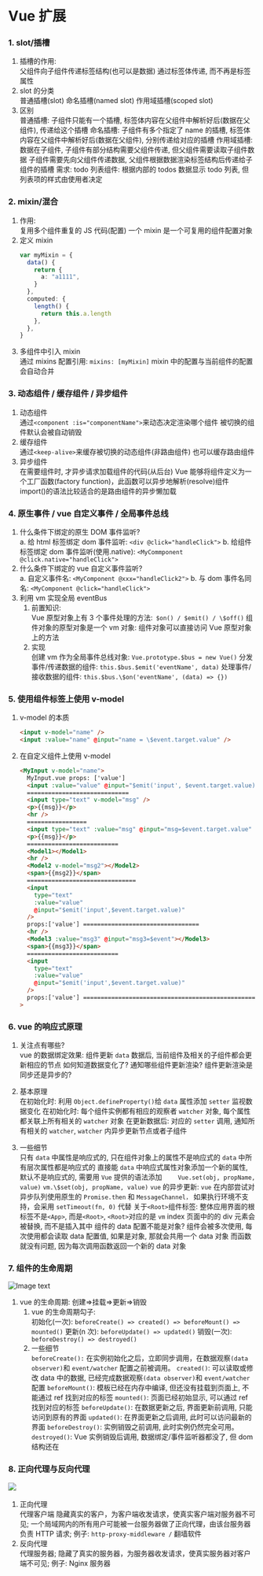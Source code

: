 # Vue 扩展

### 1. slot/插槽

1. 插槽的作用:  
   父组件向子组件传递标签结构(也可以是数据)
   通过标签体传递, 而不再是标签属性
2. slot 的分类  
   普通插槽(slot)
   命名插槽(named slot)
   作用域插槽(scoped slot)
3. 区别  
   普通插槽: 子组件只能有一个插槽, 标签体内容在父组件中解析好后(数据在父组件), 传递给这个插槽
   命名插槽: 子组件有多个指定了 name 的插槽, 标签体内容在父组件中解析好后(数据在父组件), 分别传递给对应的插槽
   作用域插槽: 数据在子组件, 子组件有部分结构需要父组件传递, 但父组件需要读取子组件数据
   子组件需要先向父组件传递数据, 父组件根据数据渲染标签结构后传递给子组件的插槽
   需求: todo 列表组件: 根据内部的 todos 数据显示 todo 列表, 但列表项的样式由使用者决定

### 2. mixin/混合

1. 作用:  
   复用多个组件重复的 JS 代码(配置)
   一个 mixin 是一个可复用的组件配置对象
2. 定义 mixin
   ```ts
   var myMixin = {
     data() {
       return {
         a: "a1111",
       }
     },
     computed: {
       length() {
         return this.a.length
       },
     },
   }
   ```
3. 多组件中引入 mixin  
   通过 mixins 配置引用: `mixins: [myMixin]`
   mixin 中的配置与当前组件的配置会自动合并

### 3. 动态组件 / 缓存组件 / 异步组件

1. 动态组件  
   通过`<component :is="componentName">`来动态决定渲染哪个组件
   被切换的组件默认会被自动销毁
2. 缓存组件  
   通过`<keep-alive>`来缓存被切换的动态组件(非路由组件)
   也可以缓存路由组件
3. 异步组件  
   在需要组件时, 才异步请求加载组件的代码(从后台)
   Vue 能够将组件定义为一个工厂函数(factory function)，此函数可以异步地解析(resolve)组件
   import()的语法比较适合的是路由组件的异步懒加载

### 4. 原生事件 / vue 自定义事件 / 全局事件总线

1. 什么条件下绑定的原生 DOM 事件监听?  
   a. 给 html 标签绑定 dom 事件监听: `<div @click="handleClick">`
   b. 给组件标签绑定 dom 事件监听(使用.native): `<MyCommponent @click.native="handleClick">`
2. 什么条件下绑定的 vue 自定义事件监听?  
   a. 自定义事件名: `<MyComponent @xxx="handleClick2">`
   b. 与 dom 事件名同名: `<MyComponent @click="handleClick">`
3. 利用 vm 实现全局 eventBus
   1. 前置知识:  
      Vue 原型对象上有 3 个事件处理的方法:` $on() / $emit() / \$off()`
      组件对象的原型对象是一个 vm 对象: 组件对象可以直接访问 Vue 原型对象上的方法
   2. 实现  
       创建 vm 作为全局事件总线对象: `Vue.prototype.$bus = new Vue()`
   分发事件/传递数据的组件: `this.$bus.$emit('eventName', data)`
   处理事件/接收数据的组件: `this.$bus.\$on('eventName', (data) => {})`

### 5. 使用组件标签上使用 v-model

1. v-model 的本质
   ```html
   <input v-model="name" />
   <input :value="name" @input="name = \$event.target.value" />
   ```
2. 在自定义组件上使用 v-model
   ```html
   <MyInput v-model="name">
     MyInput.vue props: ['value']
     <input :value="value" @input="$emit('input', $event.target.value)" />
     =============================
     <input type="text" v-model="msg" />
     <p>{{msg}}</p>
     <hr />
     =================
     <input type="text" :value="msg" @input="msg=$event.target.value" />
     <p>{{msg}}</p>
     ==========================
     <Model1></Model1>
     <hr />
     <Model2 v-model="msg2"></Model2>
     <span>{{msg2}}</span>
     ===============================
     <input
       type="text"
       :value="value"
       @input="$emit('input',$event.target.value)"
     />
     props:['value'] =================================
     <hr />
     <Model3 :value="msg3" @input="msg3=$event"></Model3>
     <span>{{msg3}}</span>
     ==========================
     <input
       type="text"
       :value="value"
       @input="$emit('input',$event.target.value)"
     />
     props:['value'] =================================================</MyInput
   >
   ```

### 6. vue 的响应式原理

1.  关注点有哪些?  
    vue 的数据绑定效果: 组件更新 `data` 数据后, 当前组件及相关的子组件都会更新相应的节点
    如何知道数据变化了?
    通知哪些组件更新渲染?
    组件更新渲染是同步还是异步的?

2.  基本原理  
    在初始化时: 利用 `Object.defineProperty()`给 `data` 属性添加 `setter` 监视数据变化
    在初始化时: 每个组件实例都有相应的观察者 `watcher` 对象, 每个属性都关联上所有相关的 `watcher` 对象
    在更新数据后: 对应的 `setter` 调用, 通知所有相关的 `watcher`, `watcher` 内异步更新节点或者子组件

3.  一些细节  
    只有 `data` 中属性是响应式的, 只在组件对象上的属性不是响应式的
    `data` 中所有层次属性都是响应式的
    直接能 `data` 中响应式属性对象添加一个新的属性, 默认不是响应式的, 需要用 `Vue` 提供的语法添加
`    Vue.set(obj, propName, value)`
    `vm.\$set(obj, propName, value)`
    `vue` 的异步更新:
    `vue` 在内部尝试对异步队列使用原生的 `Promise.then` 和 `MessageChannel，`
    如果执行环境不支持，会采用 `setTimeout(fn, 0)` 代替
    关于`<Root>`组件标签:
    整体应用界面的根标签不是`<App>`, 而是`<Root>`,
    `<Root>`对应的是 `vm`
    index 页面中的的 div 元素会被替换, 而不是插入其中
    组件的 data 配置不能是对象?
    组件会被多次使用, 每次使用都会读取 data 配置值, 如果是对象, 那就会共用一个 data 对象
    而函数就没有问题, 因为每次调用函数返回一个新的 data 对象

### 7. 组件的生命周期

![Image text](../.vuepress/public/images/smzq.png)

1. vue 的生命周期: 创建=>挂载=>更新=>销毁
   1. vue 的生命周期勾子:  
      初始化(一次): `beforeCreate() => created() => beforeMount() => mounted()`
      更新(n 次): `beforeUpdate() => updated()`
      销毁(一次):` beforeDestroy() => destroyed()`
   2. 一些细节  
      `beforeCreate():` 在实例初始化之后，立即同步调用，在数据观察`(data observer)`和 `event/watcher` 配置之前被调用。
      `created()`: 可以读取或修改 data 中的数据, 已经完成数据观察`(data observer)`和 `event/watcher` 配置
      `beforeMount()`: 模板已经在内存中编译, 但还没有挂载到页面上, 不能通过 ref 找到对应的标签
      `mounted()`: 页面已经初始显示, 可以通过 ref 找到对应的标签
      `beforeUpdate()`: 在数据更新之后, 界面更新前调用, 只能访问到原有的界面
      `updated()`: 在界面更新之后调用, 此时可以访问最新的界面
      `beforeDestroy()`: 实例销毁之前调用, 此时实例仍然完全可用。
      `destroyed()`: Vue 实例销毁后调用, 数据绑定/事件监听器都没了, 但 dom 结构还在

### 8. 正向代理与反向代理

![](https://user-gold-cdn.xitu.io/2019/1/3/16813f90387855c0?imageView2/0/w/1280/h/960/format/webp/ignore-error/1)
​

1. 正向代理  
   代理客户端
   隐藏真实的客户，为客户端收发请求，使真实客户端对服务器不可见;
   一个局域网内的所有用户可能被一台服务器做了正向代理，由该台服务器负责 HTTP 请求;
   例子: `http-proxy-middleware /` 翻墙软件
2. 反向代理  
   代理服务器;
   隐藏了真实的服务器，为服务器收发请求，使真实服务器对客户端不可见;
   例子: Nginx 服务器
